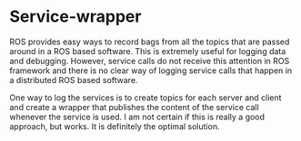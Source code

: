 # Service-wrapper

ROS provides easy ways to record bags from all the topics that are passed around in a ROS based software.
This is extremely useful for logging data and debugging. However, service calls do not receive this attention in ROS framework and there is no clear way of logging service calls that happen in a distributed ROS based software.

One way to log the services is to create topics for each server and client and create a wrapper that publishes the content of the service call whenever the service is used. I am not certain if this is really a good approach, but works. It is definitely the optimal solution.
